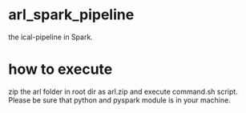 # arl_spark_pipeline
the ical-pipeline in Spark.
# how to execute
zip the arl folder in root dir as arl.zip and execute command.sh script.
Please be sure that python and pyspark module is in your machine.



